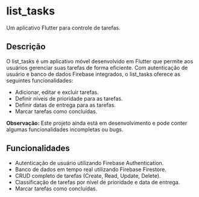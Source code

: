 # list_tasks

Um aplicativo Flutter para controle de tarefas.

## Descrição

O list_tasks é um aplicativo móvel desenvolvido em Flutter que permite aos usuários gerenciar suas tarefas de forma eficiente. Com autenticação de usuário e banco de dados Firebase integrados, o list_tasks oferece as seguintes funcionalidades:

- Adicionar, editar e excluir tarefas.
- Definir níveis de prioridade para as tarefas.
- Definir datas de entrega para as tarefas.
- Marcar tarefas como concluídas.

**Observação:** Este projeto ainda está em desenvolvimento e pode conter algumas funcionalidades incompletas ou bugs.

## Funcionalidades

- Autenticação de usuário utilizando Firebase Authentication.
- Banco de dados em tempo real utilizando Firebase Firestore.
- CRUD completo de tarefas (Create, Read, Update, Delete).
- Classificação de tarefas por nível de prioridade e data de entrega.
- Marcar tarefas como concluídas.